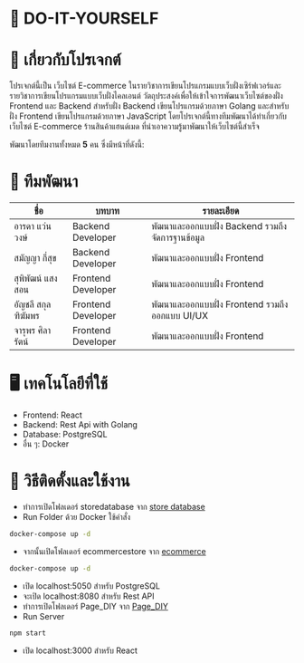 ﻿# 📍 DO-IT-YOURSELF
# 🔗 เกี่ยวกับโปรเจกต์
โปรเจกต์นี้เป็น เว็บไซต์ E-commerce ในรายวิชาการเขียนโปรแกรมแบบเว็บฝั่งเซิร์ฟเวอร์และรายวิชาการเขียนโปรแกรมแบบเว็บฝั่งไคลเอนต์ วัตถุประสงค์เพื่อให้เข้าใจการพัฒนาเว็บไซต์ของฝั่ง Frontend และ Backend สำหรับฝั่ง Backend เขียนโปรแกรมด้วยภาษา Golang และสำหรับฝั่ง Frontend เขียนโปรแกรมด้วยภาษา JavaScript โดยโปรเจกต์นี้ทางทีมพัฒนาได้ทำเกี่ยวกับเว็บไซต์ E-commerce ร้านสินค้าแฮนด์เมด ที่นำเอาความรู้มาพัฒนาให้เว็บไซต์นี้สำเร็จ

พัฒนาโดยทีมงานทั้งหมด **5** คน ซึ่งมีหน้าที่ดังนี้:
 
# 🏡 ทีมพัฒนา
| ชื่อ | บทบาท | รายละเอียด |
|------|------|----------|
| อารดา แว่นวงษ์ | Backend Developer | พัฒนาและออกแบบฝั่ง Backend รวมถึงจัดการฐานข้อมูล |
| สมัญญา กี่สุข | Backend Developer | พัฒนาและออกแบบฝั่ง Frontend |
| สุพิพัฒน์ แสงสอน | Frontend Developer | พัฒนาและออกแบบฝั่ง Frontend |
| อัญชลี สกุลฑิฆัมพร | Frontend Developer | พัฒนาและออกแบบฝั่ง Frontend รวมถึงออกแบบ UI/UX |
| จารุพร ศิลารัตน์ | Frontend Developer | พัฒนาและออกแบบฝั่ง Frontend |

# 🖥️ เทคโนโลยีที่ใช้
- Frontend: React
- Backend: Rest Api with Golang
- Database: PostgreSQL
- อื่น ๆ: Docker

# 🔌 วิธีติดตั้งและใช้งาน
- ทำการเปิดโฟลเดอร์ storedatabase จาก [store database](storedatabase)
- Run Folder ด้วย Docker ใช้คำสั่ง 
```bash 
docker-compose up -d 
```
- จากนั้นเปิดโฟลเดอร์ ecommercestore จาก [ecommerce](ecommercestore)
```bash 
docker-compose up -d 
```
- เปิด localhost:5050 สำหรับ PostgreSQL
- จะเปิด localhost:8080 สำหรับ Rest API
- ทำการเปิดโฟลเดอร์ Page_DIY จาก [Page_DIY](Page_DIY/diy)
- Run Server
```bash 
npm start
```
- เปิด localhost:3000 สำหรับ React
